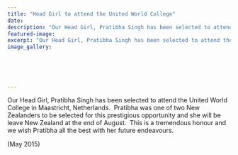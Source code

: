 ```yaml
---
title: "Head Girl to attend the United World College"
date: 
description: "Our Head Girl, Pratibha Singh has been selected to attend the United World College in Maastricht, Netherlands, May 2015."
featured-image: 
excerpt: "Our Head Girl, Pratibha Singh has been selected to attend the United World College in Maastricht, Netherlands."
image_gallery:
	
	
	
	
	
---
```


<p>Our Head Girl, Pratibha Singh has been selected to attend the United World College in Maastricht, Netherlands.&nbsp; Pratibha was one of two New Zealanders to be selected for this prestigious opportunity and she will be leave New Zealand at the end of August.&nbsp; This is a tremendous honour and we wish Pratibha all the best with her future endeavours.&nbsp;</p>
<p>(May 2015)</p>

